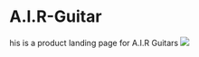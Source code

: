 # A.I.R-Guitar
his is a product landing page for A.I.R Guitars
<img src="https://s3.amazonaws.com/poly-screenshots.angel.co/Project/a2/896788/d23a9c5cc9a61e224364fc5c65916070-thumb_jpg.jpg"/>
